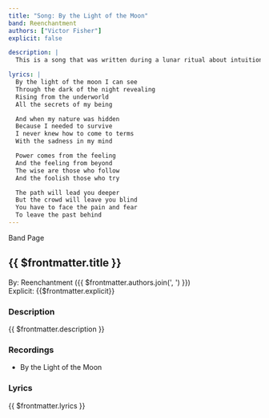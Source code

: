 ```yaml
---
title: "Song: By the Light of the Moon"
band: Reenchantment
authors: ["Victor Fisher"]
explicit: false

description: |
  This is a song that was written during a lunar ritual about intuition and depth psychology.

lyrics: |
  By the light of the moon I can see
  Through the dark of the night revealing
  Rising from the underworld
  All the secrets of my being

  And when my nature was hidden
  Because I needed to survive
  I never knew how to come to terms
  With the sadness in my mind

  Power comes from the feeling
  And the feeling from beyond
  The wise are those who follow
  And the foolish those who try

  The path will lead you deeper
  But the crowd will leave you blind
  You have to face the pain and fear
  To leave the past behind
---
```


<g-link to="/band/reenchantment">Band Page</g-link>

## {{ $frontmatter.title }}

By: <g-link to="/band/reenchantment">Reenchantment</g-link> ({{ $frontmatter.authors.join(', ') }})  
Explicit: {{$frontmatter.explicit}}

### Description

<vue-markdown>{{ $frontmatter.description }}</vue-markdown>

### Recordings

* <g-link to="/recording/by-the-light-of-the-moon">By the Light of the Moon</g-link>

### Lyrics

<vue-markdown>{{ $frontmatter.lyrics }}</vue-markdown>
